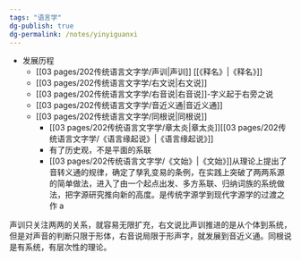 ```yaml
---
tags: "语言学"
dg-publish: true
dg-permalink: /notes/yinyiguanxi
---
```

- 发展历程
	- [[03 pages/202传统语言文字学/声训\|声训]] [[《释名》\|《释名》]]
	- [[03 pages/202传统语言文字学/右文说\|右文说]]
	- [[03 pages/202传统语言文字学/右音说\|右音说]]-字义起于右旁之说
	- [[03 pages/202传统语言文字学/音近义通\|音近义通]]
	- [[03 pages/202传统语言文字学/同根说\|同根说]]
		- [[03 pages/202传统语言文字学/章太炎\|章太炎]][[03 pages/202传统语言文字学/《语言缘起说》\|《语言缘起说》]]
		- 有了历史观，不是平面的系联
		- [[03 pages/202传统语言文字学/《文始》\|《文始》]]从理论上提出了音转义通的规律，确定了孳乳变易的条例，在实践上突破了两两系源的简单做法，进入了由一个起点出发、多方系联、归纳词族的系统做法，把字源研究推向新的高度。是传统字源学到现代字源学的过渡之作 a

声训只关注两两的关系，就容易无限扩充，右文说比声训推进的是从个体到系统，但是对声音的判断只限于形体，右音说局限于形声字，就发展到音近义通。同根说是有系统，有层次性的理论。